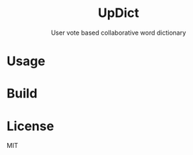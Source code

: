 <h1 align="center">UpDict</h1>
<p align="center">User vote based collaborative word dictionary</p>

# Usage

# Build

# License

MIT
